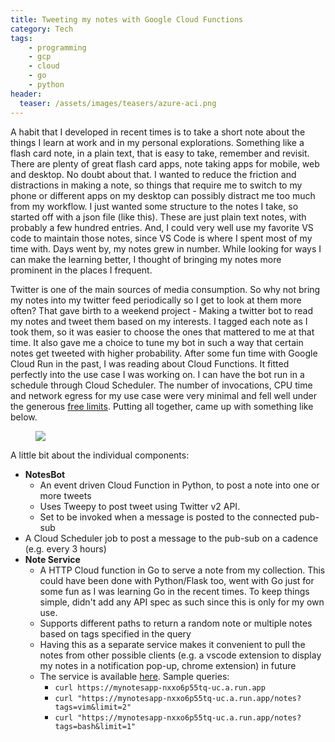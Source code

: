 ```yaml
---
title: Tweeting my notes with Google Cloud Functions
category: Tech
tags:
    - programming
    - gcp
    - cloud
    - go
    - python
header:
  teaser: /assets/images/teasers/azure-aci.png
---
```


A habit that I developed in recent times is to take a short note about the things I learn at work and in my personal explorations. Something like a flash card note, in a plain text, that is easy to take, remember and revisit. There are plenty of great flash card apps, note taking apps for mobile, web and desktop. No doubt about that. I wanted to reduce the friction and distractions in making a note, so things that require me to switch to my phone or different apps on my desktop can possibly distract me too much from my workflow. I just wanted some structure to the notes I take, so started off with a json file (like this). These are just plain text notes, with probably a few hundred entries. And, I could very well use my favorite VS code to maintain those notes, since VS Code is where I spent most of my time with. Days went by, my notes grew in number. While looking for ways I can make the learning better, I thought of bringing my notes more prominent in the places I frequent.

Twitter is one of the main sources of media consumption. So why not bring my notes into my twitter feed periodically so I get to look at them more often? That gave birth to a weekend project - Making a twitter bot to read my notes and tweet them based on my interests. I tagged each note as I took them, so it was easier to choose the ones that mattered to me at that time. It also gave me a choice to tune my bot in such a way that certain notes get tweeted with higher probability. After some fun time with Google Cloud Run in the past, I was reading about Cloud Functions. It fitted perfectly into the use case I was working on. I can have the bot run in a schedule through Cloud Scheduler. The number of invocations, CPU time and network egress for my use case were very minimal and fell well under the generous [free limits](https://cloud.google.com/functions/pricing#free_tier). Putting all together, came up with something like below.

<figure>
<img src="{{site.url}}/assets/images/for-posts/tweet-my-notes.jpg"/>
</figure>

A little bit about the individual components:

- **NotesBot**
  - An event driven Cloud Function in Python, to post a note into one or more tweets
  - Uses Tweepy to post tweet using Twitter v2 API.
  - Set to be invoked when a message is posted to the connected pub-sub
- A Cloud Scheduler job to post a message to the pub-sub on a cadence (e.g. every 3 hours)
- **Note Service**
  - A HTTP Cloud function in Go to serve a note from my collection. This could have been done with Python/Flask too, went with Go just for some fun as I was learning Go in the recent times. To keep things simple, didn't add any API spec as such since this is only for my own use.
  - Supports different paths to return a random note or multiple notes based on tags specified in the query
  - Having this as a separate service makes it convenient to pull the notes from other possible clients (e.g. a vscode extension to display my notes in a notification pop-up, chrome extension) in future
  - The service is available [here](https://mynotesapp-nxxo6p55tq-uc.a.run.app). Sample queries:
    - `curl https://mynotesapp-nxxo6p55tq-uc.a.run.app`
    - `curl "https://mynotesapp-nxxo6p55tq-uc.a.run.app/notes?tags=vim&limit=2"`
    - `curl "https://mynotesapp-nxxo6p55tq-uc.a.run.app/notes?tags=bash&limit=1"`
